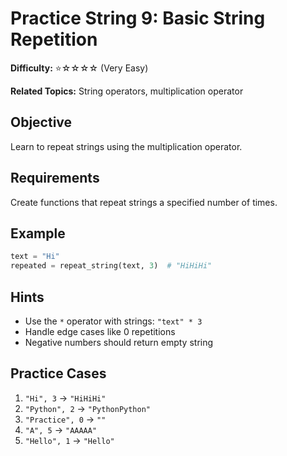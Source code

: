 # Practice String 9: Basic String Repetition

**Difficulty:** ⭐☆☆☆☆ (Very Easy)

**Related Topics:** String operators, multiplication operator

## Objective

Learn to repeat strings using the multiplication operator.

## Requirements

Create functions that repeat strings a specified number of times.

## Example

```python
text = "Hi"
repeated = repeat_string(text, 3)  # "HiHiHi"
```

## Hints

- Use the `*` operator with strings: `"text" * 3`
- Handle edge cases like 0 repetitions
- Negative numbers should return empty string

## Practice Cases

1. `"Hi", 3` → `"HiHiHi"`
2. `"Python", 2` → `"PythonPython"`
3. `"Practice", 0` → `""`
4. `"A", 5` → `"AAAAA"`
5. `"Hello", 1` → `"Hello"`